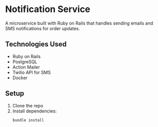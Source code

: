 # Notification Service

A microservice built with Ruby on Rails that handles sending emails and SMS notifications for order updates.

## Technologies Used

- Ruby on Rails
- PostgreSQL
- Action Mailer
- Twilio API for SMS
- Docker

## Setup

1. Clone the repo
2. Install dependencies:
   ```bash
   bundle install
